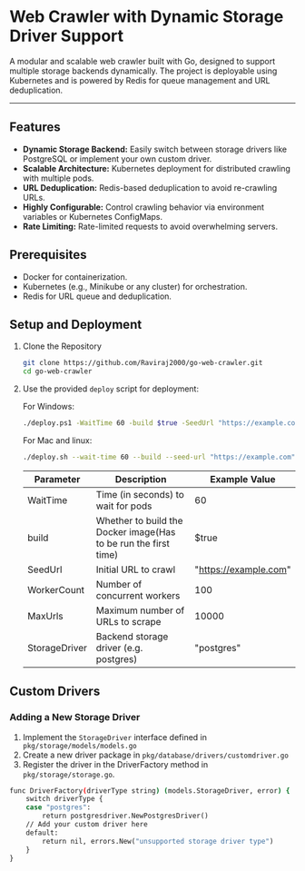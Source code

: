 # Web Crawler with Dynamic Storage Driver Support

A modular and scalable web crawler built with Go, designed to support multiple storage backends dynamically. The project is deployable using Kubernetes and is powered by Redis for queue management and URL deduplication.

---

## Features

- **Dynamic Storage Backend:** Easily switch between storage drivers like PostgreSQL or implement your own custom driver.
- **Scalable Architecture:** Kubernetes deployment for distributed crawling with multiple pods.
- **URL Deduplication:** Redis-based deduplication to avoid re-crawling URLs.
- **Highly Configurable:** Control crawling behavior via environment variables or Kubernetes ConfigMaps.
- **Rate Limiting:** Rate-limited requests to avoid overwhelming servers.

## Prerequisites

- Docker for containerization.
- Kubernetes (e.g., Minikube or any cluster) for orchestration.
- Redis for URL queue and deduplication.

## Setup and Deployment

1. Clone the Repository
    ```sh
    git clone https://github.com/Raviraj2000/go-web-crawler.git
    cd go-web-crawler
    ```

2. Use the provided `deploy` script for deployment:
   
   For Windows:
    ```sh
    ./deploy.ps1 -WaitTime 60 -build $true -SeedUrl "https://example.com" -WorkerCount "100" -MaxUrls "10000" -StorageDriver "postgres"
    ```

    For Mac and linux:

    ```sh
    ./deploy.sh --wait-time 60 --build --seed-url "https://example.com" --worker-count 100 --max-urls 10000 --storage-driver postgres
    ```

    | Parameter      | Description                          | Example Value         |
    |----------------|--------------------------------------|-----------------------|
    | WaitTime       | Time (in seconds) to wait for pods   | 60                    |
    | build          | Whether to build the Docker image(Has to be run the first time)    | $true                 |
    | SeedUrl        | Initial URL to crawl                 | "https://example.com" |
    | WorkerCount    | Number of concurrent workers         | 100                   |
    | MaxUrls        | Maximum number of URLs to scrape     | 10000                 |
    | StorageDriver  | Backend storage driver (e.g. postgres) | "postgres"         |

## Custom Drivers
### Adding a New Storage Driver
1. Implement the `StorageDriver` interface defined in` pkg/storage/models/models.go`
2. Create a new driver package in `pkg/database/drivers/customdriver.go`
3. Register the driver in the DriverFactory method in `pkg/storage/storage.go`.

```sh
func DriverFactory(driverType string) (models.StorageDriver, error) {
    switch driverType {
    case "postgres":
        return postgresdriver.NewPostgresDriver()
    // Add your custom driver here 
    default:
        return nil, errors.New("unsupported storage driver type")
    }
}
```

